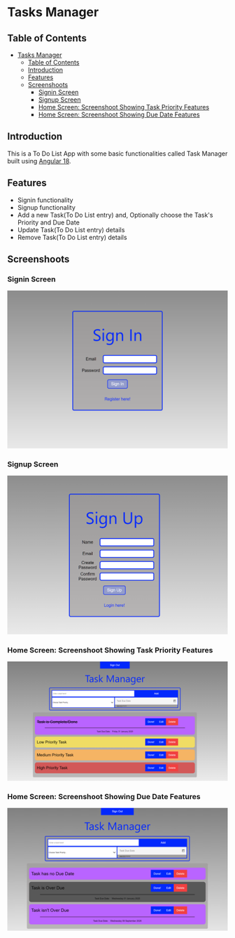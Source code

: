 # Tasks Manager

## Table of Contents

- [Tasks Manager](#tasks-manager)
  - [Table of Contents](#table-of-contents)
  - [Introduction](#introduction)
  - [Features](#features)
  - [Screenshoots](#screenshoots)
    - [Signin Screen](#signin-screen)
    - [Signup Screen](#signup-screen)
    - [Home Screen: Screenshoot Showing Task Priority Features](#home-screen-screenshoot-showing-task-priority-features)
    - [Home Screen: Screenshoot Showing Due Date Features](#home-screen-screenshoot-showing-due-date-features)

## Introduction

This is a To Do List App with some basic functionalities called Task Manager built using [Angular 18](https://github.com/angular/angular-cli).

## Features

- Signin functionality
- Signup functionality
- Add a new Task(To Do List entry) and, Optionally choose the Task's Priority and Due Date
- Update Task(To Do List entry) details
- Remove Task(To Do List entry) details

## Screenshoots

### Signin Screen

![Signin Screen](./public/assets/Signin_screenshoot.png)

### Signup Screen

![Signup Screen](./public/assets/Signup_screenshoot.png)

### Home Screen: Screenshoot Showing Task Priority Features

![Home Screen#1](./public/assets/Home_screenshoot1.png)

### Home Screen: Screenshoot Showing Due Date Features

![Home Screen#2](./public/assets/Home_screenshoot2.png)
